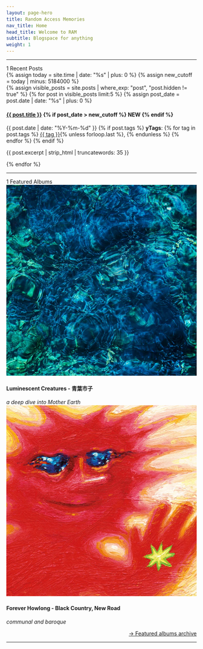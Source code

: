```yaml
---
layout: page-hero
title: Random Access Memories
nav_title: Home
head_title: Welcome to RAM
subtitle: Blogspace for anything
weight: 1
---
```

---
<div class="index-title"><span class="ornament">1</span> Recent Posts</div>
{% assign today = site.time | date: "%s" | plus: 0 %}
{% assign new_cutoff = today | minus: 5184000 %}

<div class="recent-posts">
  {% assign visible_posts = site.posts | where_exp: "post", "post.hidden != true" %}
  {% for post in visible_posts limit:5 %}
    {% assign post_date = post.date | date: "%s" | plus: 0 %}
    <div class="recent-post">
      <h4>
        <a href="{{ post.url | relative_url }}">{{ post.title }}</a>
        {% if post_date > new_cutoff %}
          <span class="new-badge">NEW</span>
        {% endif %}
      </h4>
      <div class="post-meta">
        {{ post.date | date: "%Y-%m-%d" }}
        {% if post.tags %}
          <strong><span class="tag-ornament">y</span>Tags</strong>:
          {% for tag in post.tags %}
            <a href="/tags#{{ tag | slugify }}" class="tag">{{ tag }}</a>{% unless forloop.last %}, {% endunless %}
          {% endfor %}
        {% endif %}
      </div>
      <p class="post-excerpt">{{ post.excerpt | strip_html | truncatewords: 35 }}</p>
    </div>
  {% endfor %}
</div>

---
<div class="index-title"><span class="ornament">1</span> Featured Albums</div>
<div class="album-flex inside-text-width">
  <div class="album">
  <a href="blog/album-review/luminescent-creatures">
    <img src="assets/img/featured_albums/luminiscentcreatures.png"></a>
    <div class="album-info">
      <h4>Luminescent Creatures - 青葉市子  </h4>
      <body><em>a deep dive into Mother Earth</em></body>
    </div>
  </div>
  <div class="album">
  <a href="blog/album-review/forever-howlong  ">
    <img src="assets/img/featured_albums/foreverhowlong.png" alt="Forever Howlong"></a>
    <div class="album-info">
      <h4>Forever Howlong - Black Country, New Road</h4>
      <body><em>communal and baroque</em></body>
    </div>
  </div>
</div>
<section>
  <div style="clear: both"></div>
  <p class="backarrow" style="text-align: right;"><a href="featured-albums-archive">→ Featured albums archive</a></p>
</section>

---

